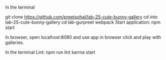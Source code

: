 In the terminal

git clone https://github.com/preetsohal/lab-25-cute-bunny-gallery
cd into lab-25-cute-bunny-gallery
cd lab-gurpreet
webpack
Start application: npm start

In browser, open localhost:8080 and use app
in browser click and play with galleries.

In the terminal
Lint: npm run lint
karma start
